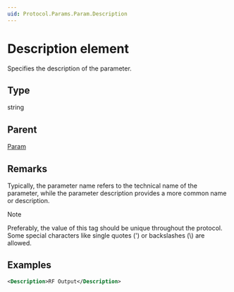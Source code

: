 ```yaml
---
uid: Protocol.Params.Param.Description
---
```


# Description element

Specifies the description of the parameter.

## Type

string

## Parent

[Param](xref:Protocol.Params.Param)

## Remarks

Typically, the parameter name refers to the technical name of the parameter, while the parameter description provides a more common name or description.

> [!NOTE]
> Preferably, the value of this tag should be unique throughout the protocol. Some special characters like single quotes (') or backslashes (\\) are allowed.

## Examples

```xml
<Description>RF Output</Description>
```
